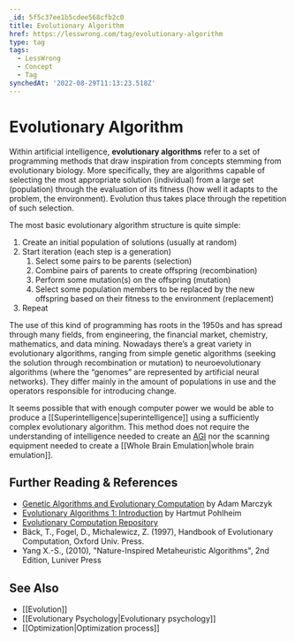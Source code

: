 ```yaml
---
_id: 5f5c37ee1b5cdee568cfb2c0
title: Evolutionary Algorithm
href: https://lesswrong.com/tag/evolutionary-algorithm
type: tag
tags:
  - LessWrong
  - Concept
  - Tag
synchedAt: '2022-08-29T11:13:23.518Z'
---
```

# Evolutionary Algorithm

Within artificial intelligence, **evolutionary algorithms** refer to a set of programming methods that draw inspiration from concepts stemming from evolutionary biology. More specifically, they are algorithms capable of selecting the most appropriate solution (individual) from a large set (population) through the evaluation of its fitness (how well it adapts to the problem, the environment). Evolution thus takes place through the repetition of such selection.

The most basic evolutionary algorithm structure is quite simple:

1.  Create an initial population of solutions (usually at random)
2.  Start iteration (each step is a generation)
    1.  Select some pairs to be parents (selection)
    2.  Combine pairs of parents to create offspring (recombination)
    3.  Perform some mutation(s) on the offspring (mutation)
    4.  Select some population members to be replaced by the new offspring based on their fitness to the environment (replacement)
3.  Repeat

The use of this kind of programming has roots in the 1950s and has spread through many fields, from engineering, the financial market, chemistry, mathematics, and data mining. Nowadays there’s a great variety in evolutionary algorithms, ranging from simple genetic algorithms (seeking the solution through recombination or mutation) to neuroevolutionary algorithms (where the “genomes” are represented by artificial neural networks). They differ mainly in the amount of populations in use and the operators responsible for introducing change.

It seems possible that with enough computer power we would be able to produce a [[Superintelligence|superintelligence]] using a sufficiently complex evolutionary algorithm. This method does not require the understanding of intelligence needed to create an [AGI](https://wiki.lesswrong.com/wiki/AGI) nor the scanning equipment needed to create a [[Whole Brain Emulation|whole brain emulation]].

## Further Reading & References

*   [Genetic Algorithms and Evolutionary Computation](http://www.talkorigins.org/faqs/genalg/genalg.html) by Adam Marczyk
*   [Evolutionary Algorithms 1: Introduction](http://www.geatbx.com/docu/algindex.html) by Hartmut Pohlheim
*   [Evolutionary Computation Repository](http://dis.ijs.si/filipic/ec/)
*   Bäck, T., Fogel, D., Michalewicz, Z. (1997), Handbook of Evolutionary Computation, Oxford Univ. Press.
*   Yang X.-S., (2010), "Nature-Inspired Metaheuristic Algorithms", 2nd Edition, Luniver Press

## See Also

*   [[Evolution]]
*   [[Evolutionary Psychology|Evolutionary psychology]]
*   [[Optimization|Optimization process]]